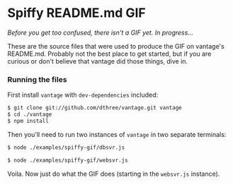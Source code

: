 # Spiffy README.md GIF

*Before you get too confused, there isn't a GIF yet. In progress...*

These are the source files that were used to produce the GIF on vantage's README.md. Probably not the best place to get started, but if you are curious or don't believe that vantage did those things, dive in.
 
### Running the files

First install `vantage` with `dev-dependencies` included:

```bash
$ git clone git://github.com/dthree/vantage.git vantage
$ cd ./vantage
$ npm install
```

Then you'll need to run two instances of `vantage` in two separate terminals:

```bash
$ node ./examples/spiffy-gif/dbsvr.js
```

```bash
$ node ./examples/spiffy-gif/websvr.js
```

Voila. Now just do what the GIF does (starting in the `websvr.js` instance).